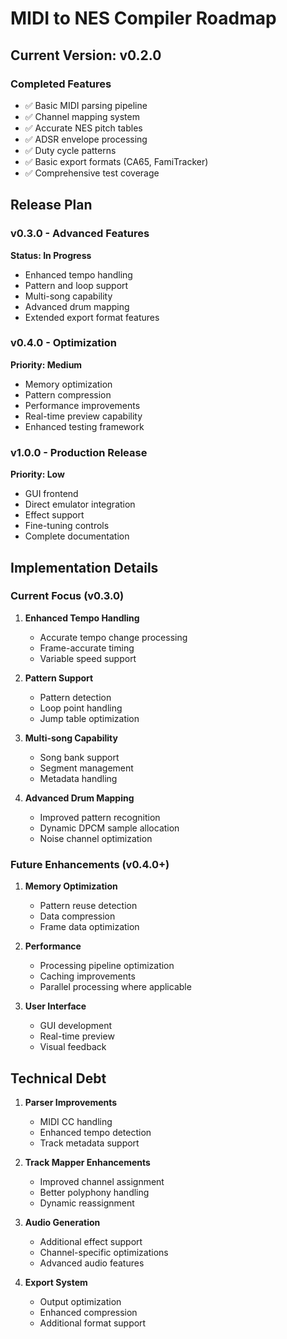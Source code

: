# MIDI to NES Compiler Roadmap

## Current Version: v0.2.0

### Completed Features
- ✅ Basic MIDI parsing pipeline
- ✅ Channel mapping system
- ✅ Accurate NES pitch tables
- ✅ ADSR envelope processing
- ✅ Duty cycle patterns
- ✅ Basic export formats (CA65, FamiTracker)
- ✅ Comprehensive test coverage

## Release Plan

### v0.3.0 - Advanced Features
**Status: In Progress**
- Enhanced tempo handling
- Pattern and loop support
- Multi-song capability
- Advanced drum mapping
- Extended export format features

### v0.4.0 - Optimization
**Priority: Medium**
- Memory optimization
- Pattern compression
- Performance improvements
- Real-time preview capability
- Enhanced testing framework

### v1.0.0 - Production Release
**Priority: Low**
- GUI frontend
- Direct emulator integration
- Effect support
- Fine-tuning controls
- Complete documentation

## Implementation Details

### Current Focus (v0.3.0)
1. **Enhanced Tempo Handling**
   - Accurate tempo change processing
   - Frame-accurate timing
   - Variable speed support

2. **Pattern Support**
   - Pattern detection
   - Loop point handling
   - Jump table optimization

3. **Multi-song Capability**
   - Song bank support
   - Segment management
   - Metadata handling

4. **Advanced Drum Mapping**
   - Improved pattern recognition
   - Dynamic DPCM sample allocation
   - Noise channel optimization

### Future Enhancements (v0.4.0+)

1. **Memory Optimization**
   - Pattern reuse detection
   - Data compression
   - Frame data optimization

2. **Performance**
   - Processing pipeline optimization
   - Caching improvements
   - Parallel processing where applicable

3. **User Interface**
   - GUI development
   - Real-time preview
   - Visual feedback

## Technical Debt

1. **Parser Improvements**
   - MIDI CC handling
   - Enhanced tempo detection
   - Track metadata support

2. **Track Mapper Enhancements**
   - Improved channel assignment
   - Better polyphony handling
   - Dynamic reassignment

3. **Audio Generation**
   - Additional effect support
   - Channel-specific optimizations
   - Advanced audio features

4. **Export System**
   - Output optimization
   - Enhanced compression
   - Additional format support